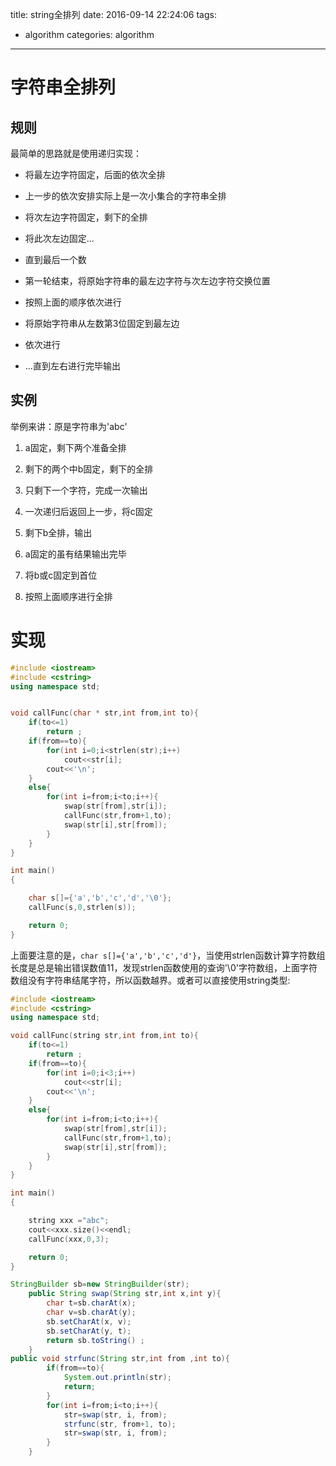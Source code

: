 title: string全排列
date: 2016-09-14 22:24:06
tags:
- algorithm
categories: algorithm
---

# 字符串全排列 #

## 规则 ##

最简单的思路就是使用递归实现：

- 将最左边字符固定，后面的依次全排

- 上一步的依次安排实际上是一次小集合的字符串全排
<!--more-->
- 将次左边字符固定，剩下的全排

- 将此次左边固定...

- 直到最后一个数

- 第一轮结束，将原始字符串的最左边字符与次左边字符交换位置

- 按照上面的顺序依次进行

- 将原始字符串从左数第3位固定到最左边

- 依次进行

- ...直到左右进行完毕输出


## 实例 ##

举例来讲：原是字符串为'abc'

1. a固定，剩下两个准备全排

2. 剩下的两个中b固定，剩下的全排

3. 只剩下一个字符，完成一次输出

4. 一次递归后返回上一步，将c固定

5. 剩下b全排，输出

6. a固定的虽有结果输出完毕

7. 将b或c固定到首位

8. 按照上面顺序进行全排

# 实现 #

```c++
#include <iostream>
#include <cstring>
using namespace std;


void callFunc(char * str,int from,int to){
    if(to<=1)
        return ;
    if(from==to){
        for(int i=0;i<strlen(str);i++)
            cout<<str[i];
        cout<<'\n';
    }
    else{
        for(int i=from;i<to;i++){
            swap(str[from],str[i]);
            callFunc(str,from+1,to);
            swap(str[i],str[from]);
        }
    }
}

int main()
{

    char s[]={'a','b','c','d','\0'};
    callFunc(s,0,strlen(s));

    return 0;
}
```

上面要注意的是，`char s[]={'a','b','c','d'}`，当使用strlen函数计算字符数组长度是总是输出错误数值11，发现strlen函数使用的查询'\0'字符数组，上面字符数组没有字符串结尾字符，所以函数越界。或者可以直接使用string类型:


```c++
#include <iostream>
#include <cstring>
using namespace std;

void callFunc(string str,int from,int to){
    if(to<=1)
        return ;
    if(from==to){
        for(int i=0;i<3;i++)
            cout<<str[i];
        cout<<'\n';
    }
    else{
        for(int i=from;i<to;i++){
            swap(str[from],str[i]);
            callFunc(str,from+1,to);
            swap(str[i],str[from]);
        }
    }
}

int main()
{

    string xxx ="abc";
    cout<<xxx.size()<<endl;
    callFunc(xxx,0,3);

    return 0;
}
```

```java
StringBuilder sb=new StringBuilder(str);
	public String swap(String str,int x,int y){
		char t=sb.charAt(x);
		char v=sb.charAt(y);
		sb.setCharAt(x, v);
		sb.setCharAt(y, t);
		return sb.toString() ;
	}
public void strfunc(String str,int from ,int to){
		if(from==to){
			System.out.println(str);
			return;
		}
		for(int i=from;i<to;i++){
			str=swap(str, i, from);
			strfunc(str, from+1, to);
			str=swap(str, i, from);
		}
	}
```